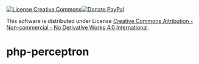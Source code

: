 [![License Creative Commons](https://i.creativecommons.org/l/by-nc-nd/4.0/88x31.png)](http://creativecommons.org/licenses/by-nc-nd/4.0/)[![Donate PayPal](https://img.shields.io/badge/Donate%20PayPal-1%24-blue.svg)](https://paypal.me/vpervenditti/1)

This software is distributed under License [Creative Commons Attribution - Non-commercial - No Derivative Works 4.0 International](http://creativecommons.org/licenses/by-nc-nd/4.0/).
# php-perceptron
